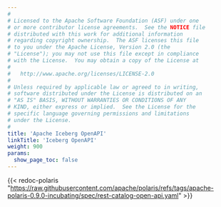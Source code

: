 ```yaml
---
#
# Licensed to the Apache Software Foundation (ASF) under one
# or more contributor license agreements.  See the NOTICE file
# distributed with this work for additional information
# regarding copyright ownership.  The ASF licenses this file
# to you under the Apache License, Version 2.0 (the
# "License"); you may not use this file except in compliance
# with the License.  You may obtain a copy of the License at
#
#   http://www.apache.org/licenses/LICENSE-2.0
#
# Unless required by applicable law or agreed to in writing,
# software distributed under the License is distributed on an
# "AS IS" BASIS, WITHOUT WARRANTIES OR CONDITIONS OF ANY
# KIND, either express or implied.  See the License for the
# specific language governing permissions and limitations
# under the License.
#
title: 'Apache Iceberg OpenAPI'
linkTitle: 'Iceberg OpenAPI'
weight: 900
params:
  show_page_toc: false
---
```


{{< redoc-polaris "https://raw.githubusercontent.com/apache/polaris/refs/tags/apache-polaris-0.9.0-incubating/spec/rest-catalog-open-api.yaml" >}}
